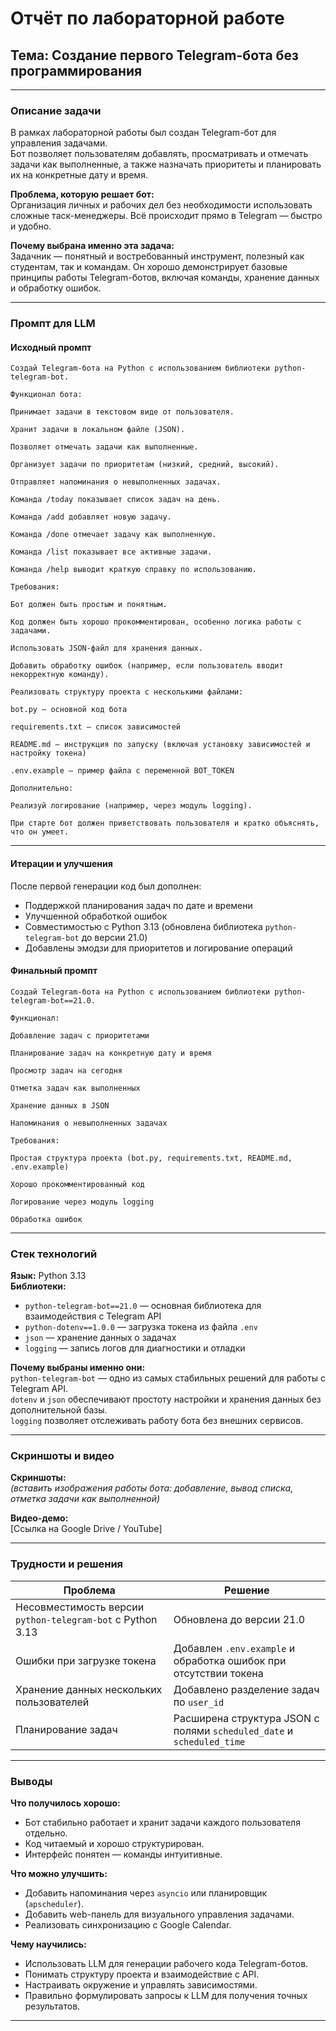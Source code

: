 # Отчёт по лабораторной работе  
## Тема: Создание первого Telegram-бота без программирования  

---

### **Описание задачи**

В рамках лабораторной работы был создан Telegram-бот для управления задачами.  
Бот позволяет пользователям добавлять, просматривать и отмечать задачи как выполненные, а также назначать приоритеты и планировать их на конкретные дату и время.

**Проблема, которую решает бот:**  
Организация личных и рабочих дел без необходимости использовать сложные таск-менеджеры. Всё происходит прямо в Telegram — быстро и удобно.

**Почему выбрана именно эта задача:**  
Задачник — понятный и востребованный инструмент, полезный как студентам, так и командам. Он хорошо демонстрирует базовые принципы работы Telegram-ботов, включая команды, хранение данных и обработку ошибок.

---

### **Промпт для LLM**

#### Исходный промпт

```text
Создай Telegram-бота на Python с использованием библиотеки python-telegram-bot.

Функционал бота:

Принимает задачи в текстовом виде от пользователя.

Хранит задачи в локальном файле (JSON).

Позволяет отмечать задачи как выполненные.

Организует задачи по приоритетам (низкий, средний, высокий).

Отправляет напоминания о невыполненных задачах.

Команда /today показывает список задач на день.

Команда /add добавляет новую задачу.

Команда /done отмечает задачу как выполненную.

Команда /list показывает все активные задачи.

Команда /help выводит краткую справку по использованию.

Требования:

Бот должен быть простым и понятным.

Код должен быть хорошо прокомментирован, особенно логика работы с задачами.

Использовать JSON-файл для хранения данных.

Добавить обработку ошибок (например, если пользователь вводит некорректную команду).

Реализовать структуру проекта с несколькими файлами:

bot.py — основной код бота

requirements.txt — список зависимостей

README.md — инструкция по запуску (включая установку зависимостей и настройку токена)

.env.example — пример файла с переменной BOT_TOKEN

Дополнительно:

Реализуй логирование (например, через модуль logging).

При старте бот должен приветствовать пользователя и кратко объяснять, что он умеет.
```

---
#### Итерации и улучшения
После первой генерации код был дополнен:
- Поддержкой планирования задач по дате и времени  
- Улучшенной обработкой ошибок  
- Совместимостью с Python 3.13 (обновлена библиотека `python-telegram-bot` до версии 21.0)  
- Добавлены эмодзи для приоритетов и логирование операций

#### Финальный промпт

```text
Создай Telegram-бота на Python с использованием библиотеки python-telegram-bot==21.0.

Функционал:

Добавление задач с приоритетами

Планирование задач на конкретную дату и время

Просмотр задач на сегодня

Отметка задач как выполненных

Хранение данных в JSON

Напоминания о невыполненных задачах

Требования:

Простая структура проекта (bot.py, requirements.txt, README.md, .env.example)

Хорошо прокомментированный код

Логирование через модуль logging

Обработка ошибок
```

---

### **Стек технологий**

**Язык:** Python 3.13  
**Библиотеки:**
- `python-telegram-bot==21.0` — основная библиотека для взаимодействия с Telegram API  
- `python-dotenv==1.0.0` — загрузка токена из файла `.env`  
- `json` — хранение данных о задачах  
- `logging` — запись логов для диагностики и отладки  

**Почему выбраны именно они:**  
`python-telegram-bot` — одно из самых стабильных решений для работы с Telegram API.  
`dotenv` и `json` обеспечивают простоту настройки и хранения данных без дополнительной базы.  
`logging` позволяет отслеживать работу бота без внешних сервисов.

---

### **Скриншоты и видео**

**Скриншоты:**  
*(вставить изображения работы бота: добавление, вывод списка, отметка задачи как выполненной)*

**Видео-демо:**  
[Ссылка на Google Drive / YouTube]

---

### **Трудности и решения**

| Проблема | Решение |
|-----------|----------|
| Несовместимость версии `python-telegram-bot` с Python 3.13 | Обновлена до версии 21.0 |
| Ошибки при загрузке токена | Добавлен `.env.example` и обработка ошибок при отсутствии токена |
| Хранение данных нескольких пользователей | Добавлено разделение задач по `user_id` |
| Планирование задач | Расширена структура JSON с полями `scheduled_date` и `scheduled_time` |

---

### **Выводы**

**Что получилось хорошо:**  
- Бот стабильно работает и хранит задачи каждого пользователя отдельно.  
- Код читаемый и хорошо структурирован.  
- Интерфейс понятен — команды интуитивные.

**Что можно улучшить:**  
- Добавить напоминания через `asyncio` или планировщик (`apscheduler`).  
- Добавить web-панель для визуального управления задачами.  
- Реализовать синхронизацию с Google Calendar.

**Чему научились:**  
- Использовать LLM для генерации рабочего кода Telegram-ботов.  
- Понимать структуру проекта и взаимодействие с API.  
- Настраивать окружение и управлять зависимостями.  
- Правильно формулировать запросы к LLM для получения точных результатов.

---
